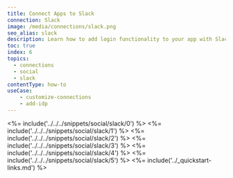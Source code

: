```yaml
---
title: Connect Apps to Slack
connection: Slack
image: /media/connections/slack.png
seo_alias: slack
description: Learn how to add login functionality to your app with Slack. You will need to obtain a Client ID and Client Secret for Slack.
toc: true
index: 6
topics:
  - connections
  - social
  - slack
contentType: how-to
useCase:
    - customize-connections
    - add-idp
---
```

<%= include('../../../snippets/social/slack/0') %> 
<%= include('../../../snippets/social/slack/1') %> 
<%= include('../../../snippets/social/slack/2') %> 
<%= include('../../../snippets/social/slack/3') %> 
<%= include('../../../snippets/social/slack/4') %> 
<%= include('../../../snippets/social/slack/5') %> 
<%= include('../_quickstart-links.md') %>
